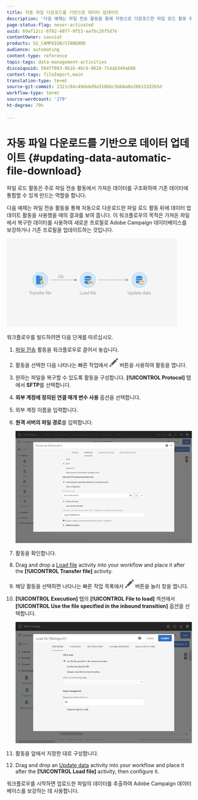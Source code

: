 ```yaml
---
title: 자동 파일 다운로드를 기반으로 데이터 업데이트
description: '다음 예제는 파일 전송 활동을 통해 자동으로 다운로드한 파일 로드 활동 뒤에 데이터 업데이트 활동을 사용했을 때의 결과를 보여 줍니다. '
page-status-flag: never-activated
uuid: 69af12cc-6f82-4977-9f53-aa7bc26f5d7e
contentOwner: sauviat
products: SG_CAMPAIGN/STANDARD
audience: automating
content-type: reference
topic-tags: data-management-activities
discoiquuid: 584ff893-9b1b-46c9-9628-714ab349ab88
context-tags: fileImport,main
translation-type: tm+mt
source-git-commit: 1321c84c49de6d9a318bbc5bb8a0e28b332d2b5d
workflow-type: tm+mt
source-wordcount: '279'
ht-degree: 79%

---
```



# 자동 파일 다운로드를 기반으로 데이터 업데이트 {#updating-data-automatic-file-download}

파일 로드 활동은 주로 파일 전송 활동에서 가져온 데이터를 구조화하여 기존 데이터에 통합할 수 있게 만드는 역할을 합니다.

다음 예제는 파일 전송 활동을 통해 자동으로 다운로드한 파일 로드 활동 뒤에 데이터 업데이트 활동을 사용했을 때의 결과를 보여 줍니다. 이 워크플로우의 목적은 가져온 파일에서 복구한 데이터를 사용하여 새로운 프로필로 Adobe Campaign 데이터베이스를 보강하거나 기존 프로필을 업데이트하는 것입니다.

![](assets/load_file_workflow_ex1.png)

워크플로우를 빌드하려면 다음 단계를 따르십시오.

1. [파일 전송](../../automating/using/transfer-file.md) 활동을 워크플로우로 끌어서 놓습니다.
1. 활동을 선택한 다음 나타나는 빠른 작업에서 ![](assets/edit_darkgrey-24px.png) 버튼을 사용하여 활동을 엽니다.
1. 원하는 파일을 복구할 수 있도록 활동을 구성합니다. **[!UICONTROL Protocol]** 탭에서 **SFTP**&#x200B;를 선택합니다.
1. **외부 계정에 정의된 연결 매개 변수 사용** 옵션을 선택합니다.
1. 외부 계정 이름을 입력합니다.
1. **원격 서버의 파일 경로**&#x200B;를 입력합니다.

   ![](assets/wkf_file_transfer_07.png)

1. 활동을 확인합니다.
1. Drag and drop a [Load file](../../automating/using/load-file.md) activity into your workflow and place it after the **[!UICONTROL Transfer file]** activity.
1. 해당 활동을 선택하면 나타나는 빠른 작업 목록에서 ![](assets/edit_darkgrey-24px.png) 버튼을 눌러 창을 엽니다.
1. **[!UICONTROL Execution]** 탭의 **[!UICONTROL File to load]** 섹션에서 **[!UICONTROL Use the file specified in the inbound transition]** 옵션을 선택합니다.

   ![](assets/wkf_file_loading8.png)

1. 활동을 앞에서 지정한 대로 구성합니다.
1. Drag and drop an [Update data](../../automating/using/update-data.md) activity into your workflow and place it after the **[!UICONTROL Load file]** activity, then configure it.

워크플로우를 시작하면 업로드한 파일의 데이터를 추출하여 Adobe Campaign 데이터베이스를 보강하는 데 사용합니다.
